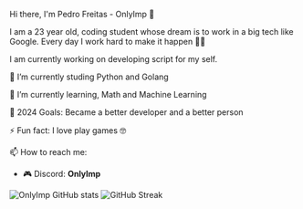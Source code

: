 Hi there, I'm Pedro Freitas - OnlyImp 👋

I am a 23 year old, coding student whose dream is to work in a big tech like Google. Every day I work hard to make it happen 💪🏻

I am currently working on developing script for my self.

🔭 I’m currently studing Python and Golang 

🌱 I’m currently learning, Math and Machine Learning

🥅 2024 Goals: Became a better developer and a better person

⚡ Fun fact: I love play games 🤓

📫 How to reach me:
- 🎮 Discord: **OnlyImp**

![OnlyImp GitHub stats](https://github-readme-stats.vercel.app/api?username=OnlyImp&show_icons=true&theme=algumtema)
![GitHub Streak](https://github-readme-streak-stats.herokuapp.com/?user=OnlyImp&theme=algumtema)


